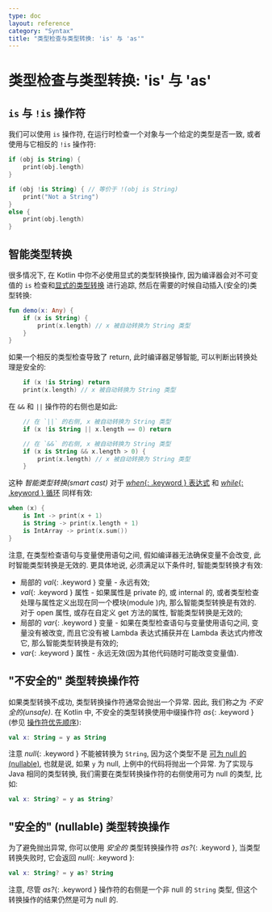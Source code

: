 ```yaml
---
type: doc
layout: reference
category: "Syntax"
title: "类型检查与类型转换: 'is' 与 'as'"
---
```


# 类型检查与类型转换: 'is' 与 'as'

## `is` 与 `!is` 操作符

我们可以使用 `is` 操作符, 在运行时检查一个对象与一个给定的类型是否一致, 或者使用与它相反的 `!is` 操作符:

``` kotlin
if (obj is String) {
    print(obj.length)
}

if (obj !is String) { // 等价于 !(obj is String)
    print("Not a String")
}
else {
    print(obj.length)
}
```

## 智能类型转换

很多情况下, 在 Kotlin 中你不必使用显式的类型转换操作, 因为编译器会对不可变值的 `is` 检查和[显式的类型转换](#unsafe-cast-operator) 进行追踪, 然后在需要的时候自动插入(安全的)类型转换:

``` kotlin
fun demo(x: Any) {
    if (x is String) {
        print(x.length) // x 被自动转换为 String 类型
    }
}
```

如果一个相反的类型检查导致了 return, 此时编译器足够智能, 可以判断出转换处理是安全的:

``` kotlin
    if (x !is String) return
    print(x.length) // x 被自动转换为 String 类型
```

在 `&&` 和 `||` 操作符的右侧也是如此:

``` kotlin
    // 在 `||` 的右侧, x 被自动转换为 String 类型
    if (x !is String || x.length == 0) return

    // 在 `&&` 的右侧, x 被自动转换为 String 类型
    if (x is String && x.length > 0) {
        print(x.length) // x 被自动转换为 String 类型
    }
```

这种 _智能类型转换(smart cast)_ 对于 [*when*{: .keyword } 表达式](control-flow.html#when-expressions) 和 [*while*{: .keyword } 循环](control-flow.html#while-loops) 同样有效:

``` kotlin
when (x) {
    is Int -> print(x + 1)
    is String -> print(x.length + 1)
    is IntArray -> print(x.sum())
}
```

注意, 在类型检查语句与变量使用语句之间, 假如编译器无法确保变量不会改变, 此时智能类型转换是无效的.
更具体地说, 必须满足以下条件时, 智能类型转换才有效:

  * 局部的 *val*{: .keyword } 变量 - 永远有效;
  * *val*{: .keyword } 属性 - 如果属性是 private 的, 或 internal 的, 或者类型检查处理与属性定义出现在同一个模块(module )内, 那么智能类型转换是有效的. 对于 open 属性, 或存在自定义 get 方法的属性, 智能类型转换是无效的;
  * 局部的 *var*{: .keyword } 变量 - 如果在类型检查语句与变量使用语句之间, 变量没有被改变, 而且它没有被 Lambda 表达式捕获并在 Lambda 表达式内修改它, 那么智能类型转换是有效的;
  * *var*{: .keyword } 属性 - 永远无效(因为其他代码随时可能改变变量值).


## "不安全的" 类型转换操作符

如果类型转换不成功, 类型转换操作符通常会抛出一个异常. 因此, 我们称之为 *不安全的(unsafe)*.
在 Kotlin 中, 不安全的类型转换使用中缀操作符 *as*{: .keyword } (参见 [操作符优先顺序](grammar.html#precedence)):

``` kotlin
val x: String = y as String
```

注意 *null*{: .keyword } 不能被转换为 `String`, 因为这个类型不是 [可为 null 的(nullable)](null-safety.html),
也就是说, 如果 `y` 为 null, 上例中的代码将抛出一个异常.
为了实现与 Java 相同的类型转换, 我们需要在类型转换操作符的右侧使用可为 null 的类型, 比如:

``` kotlin
val x: String? = y as String?
```

## "安全的" (nullable) 类型转换操作

为了避免抛出异常, 你可以使用 *安全的* 类型转换操作符 *as?*{: .keyword }, 当类型转换失败时, 它会返回 *null*{: .keyword }:

``` kotlin
val x: String? = y as? String
```

注意, 尽管 *as?*{: .keyword } 操作符的右侧是一个非 null 的 `String` 类型, 但这个转换操作的结果仍然是可为 null 的.
